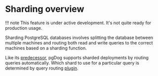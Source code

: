 # Sharding overview

!!! note
    This feature is under active development. It's not quite ready for production usage.

Sharding PostgreSQL databases involves splitting the database between multiple machines and routing both read
and write queries to the correct machines based on a sharding function.

Like its [predecessor](https://github.com/levkk/pgcat), pgDog supports sharded deployments by routing queries
automatically. Which shard to use for a particular query is determined by query routing [plugin](../plugins/index.md).
